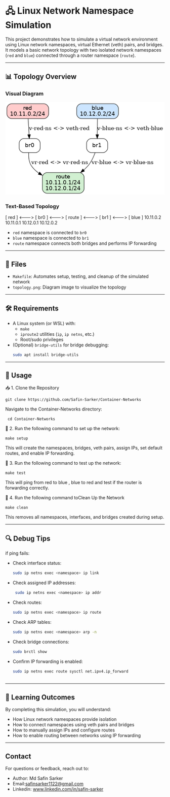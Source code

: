 # 🖧 Linux Network Namespace Simulation

This project demonstrates how to simulate a virtual network environment using Linux network namespaces, virtual Ethernet (veth) pairs, and bridges. It models a basic network topology with two isolated network namespaces (`red` and `blue`) connected through a router namespace (`route`).

---

## 📊 Topology Overview

### Visual Diagram

![Network Topology](topology.png)

### Text-Based Topology

[ red ] <---> [ br0 ] <---> [ route ] <---> [ br1 ] <---> [ blue ] 10.11.0.2 10.11.0.1 10.12.0.1 10.12.0.2


- `red` namespace is connected to `br0`
- `blue` namespace is connected to `br1`
- `route` namespace connects both bridges and performs IP forwarding

---

## 📁 Files

- `Makefile`: Automates setup, testing, and cleanup of the simulated network
- `topology.png`: Diagram image to visualize the topology 

---

## 🛠 Requirements

- A Linux system (or WSL) with:
  - `make`
  - `iproute2` utilities (`ip`, `ip netns`, etc.)
  - Root/sudo privileges
- (Optional) `bridge-utils` for bridge debugging:
   ```bash
  sudo apt install bridge-utils

-----

## 🚀 Usage

📥 1. Clone the Repository
     <pre> ``` git clone https://github.com/Safin-Sarker/Container-Networks ``` </pre>

  Navigate to the Container-Networks directory:
      <pre> ``` cd Container-Networks``` </pre>

🔧 2. Run the following command to set up the network:
    <pre> ``` make setup ``` </pre>
  This will create the namespaces, bridges, veth pairs, assign IPs, set default routes, and enable IP forwarding.

🧪 3. Run the following command to test up the network:
     <pre> ``` make test ``` </pre>
    This will ping from red to blue , blue to red and test if the router is forwarding correctly.

🧹 4. Run the following command toClean Up the Network
     <pre> ``` make clean ``` </pre>
    This removes all namespaces, interfaces, and bridges created during setup.


  -----

## 🔍 Debug Tips

if ping fails:

- Check interface status:
   ```bash
   sudo ip netns exec <namespace> ip link

- Check assigned IP addresses:
  ```bash
   sudo ip netns exec <namespace> ip addr

- Check routes:
  ```bash
  sudo ip netns exec <namespace> ip route
  
- Check ARP tables:
  ```bash
  sudo ip netns exec <namespace> arp -n

- Check bridge connections:
  ```bash
  sudo brctl show

- Confirm IP forwarding is enabled:
  ```bash
  sudo ip netns exec route sysctl net.ipv4.ip_forward



-----

## 🎯 Learning Outcomes

By completing this simulation, you will understand:
- How Linux network namespaces provide isolation
- How to connect namespaces using veth pairs and bridges
- How to manually assign IPs and configure routes
- How to enable routing between networks using IP forwarding

----

## Contact
For questions or feedback, reach out to:

- Author: Md Safin Sarker
- Email:safinsarker1122@gmail.com
- Linkedin: www.linkedin.com/in/safin-sarker



  
  
  
  
  
  


        

    




